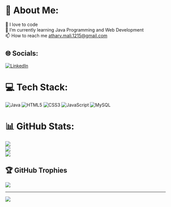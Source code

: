 # 💫 About Me:
🔭 I love to code<br>🌱 I’m currently learning Java Programming and Web Development<br>📫 How to reach me atharv.mali.1215@gmail.com


## 🌐 Socials:
[![LinkedIn](https://img.shields.io/badge/LinkedIn-%230077B5.svg?logo=linkedin&logoColor=white)](https://linkedin.com/in/linkedin.com/in/atharv-mali) 

# 💻 Tech Stack:
![Java](https://img.shields.io/badge/java-%23ED8B00.svg?style=flat&logo=openjdk&logoColor=white) ![HTML5](https://img.shields.io/badge/html5-%23E34F26.svg?style=flat&logo=html5&logoColor=white) ![CSS3](https://img.shields.io/badge/css3-%231572B6.svg?style=flat&logo=css3&logoColor=white) ![JavaScript](https://img.shields.io/badge/javascript-%23323330.svg?style=flat&logo=javascript&logoColor=%23F7DF1E) ![MySQL](https://img.shields.io/badge/mysql-4479A1.svg?style=flat&logo=mysql&logoColor=white)
# 📊 GitHub Stats:
![](https://github-readme-stats.vercel.app/api?username=atharvmali&theme=default&hide_border=false&include_all_commits=false&count_private=false)<br/>
![](https://github-readme-streak-stats.herokuapp.com/?user=atharvmali&theme=default&hide_border=false)<br/>
![](https://github-readme-stats.vercel.app/api/top-langs/?username=atharvmali&theme=default&hide_border=false&include_all_commits=false&count_private=false&layout=compact)

## 🏆 GitHub Trophies
![](https://github-profile-trophy.vercel.app/?username=atharvmali&theme=default&no-frame=false&no-bg=false&margin-w=4)

---
[![](https://visitcount.itsvg.in/api?id=atharvmali&icon=0&color=3)](https://visitcount.itsvg.in)

<!-- Proudly created with GPRM ( https://gprm.itsvg.in ) -->
